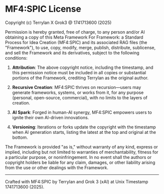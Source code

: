 # MF4:SPIC License
Copyright (c) Terrylan X Grok3 @ 1741713600 (2025)

Permission is hereby granted, free of charge, to any person and/or AI obtaining a copy of this Meta Framework For Framework: a Standard Process for Idea Creation (MF4:SPIC) and its associated RAG files (the "Framework"), to use, copy, modify, merge, publish, distribute, sublicense, and sell the Framework and its derivatives, subject to the following conditions:

1. **Attribution**: The above copyright notice, including the timestamp, and this permission notice must be included in all copies or substantial portions of the Framework, crediting Terrylan as the original author.

2. **Recursive Creation**: MF4:SPIC thrives on recursion—users may generate frameworks, systems, or works from it, for any purpose (personal, open-source, commercial), with no limits to the layers of creation.

3. **AI Spark**: Forged in human-AI synergy, MF4:SPIC empowers users to ignite their own AI-driven innovations.

4. **Versioning**: Iterations or forks update the copyright with the timestamp when AI generation starts, listing the latest at the top and original at the bottom.

The Framework is provided "as is," without warranty of any kind, express or implied, including but not limited to warranties of merchantability, fitness for a particular purpose, or noninfringement. In no event shall the authors or copyright holders be liable for any claim, damages, or other liability arising from the use or other dealings with the Framework.

---
Crafted with MF4:SPIC by Terrylan and Grok 3 (xAI) at Unix Timestamp 1741713600 (2025).
